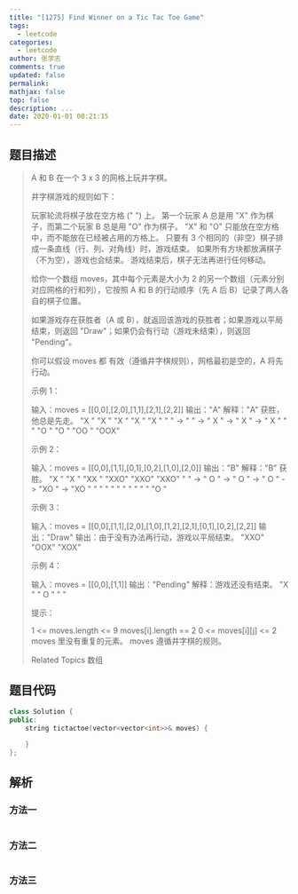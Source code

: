 ```yaml
---
title: "[1275] Find Winner on a Tic Tac Toe Game"
tags:
  - leetcode
categories:
  - leetcode
author: 张学志
comments: true
updated: false
permalink:
mathjax: false
top: false
description: ...
date: 2020-01-01 00:21:15
---
```


## 题目描述

> A 和 B 在一个 3 x 3 的网格上玩井字棋。 
> 
> 井字棋游戏的规则如下： 
> 
> 
> 玩家轮流将棋子放在空方格 (" ") 上。 
> 第一个玩家 A 总是用 "X" 作为棋子，而第二个玩家 B 总是用 "O" 作为棋子。 
> "X" 和 "O" 只能放在空方格中，而不能放在已经被占用的方格上。 
> 只要有 3 个相同的（非空）棋子排成一条直线（行、列、对角线）时，游戏结束。 
> 如果所有方块都放满棋子（不为空），游戏也会结束。 
> 游戏结束后，棋子无法再进行任何移动。 
> 
> 
> 给你一个数组 moves，其中每个元素是大小为 2 的另一个数组（元素分别对应网格的行和列），它按照 A 和 B 的行动顺序（先 A 后 B）记录了两人各自的棋子位置。 
> 
> 如果游戏存在获胜者（A 或 B），就返回该游戏的获胜者；如果游戏以平局结束，则返回 "Draw"；如果仍会有行动（游戏未结束），则返回 "Pending"。 
> 
> 你可以假设 moves 都 有效（遵循井字棋规则），网格最初是空的，A 将先行动。 
> 
> 
> 
> 示例 1： 
> 
> 输入：moves = [[0,0],[2,0],[1,1],[2,1],[2,2]]
> 输出："A"
> 解释："A" 获胜，他总是先走。
> "X  "    "X  "    "X  "    "X  "    "X  "
> "   " -> "   " -> " X " -> " X " -> " X "
> "   "    "O  "    "O  "    "OO "    "OOX"
> 
> 
> 示例 2： 
> 
> 输入：moves = [[0,0],[1,1],[0,1],[0,2],[1,0],[2,0]]
> 输出："B"
> 解释："B" 获胜。
> "X  "    "X  "    "XX "    "XXO"    "XXO"    "XXO"
> "   " -> " O " -> " O " -> " O " -> "XO " -> "XO " 
> "   "    "   "    "   "    "   "    "   "    "O  "
> 
> 
> 示例 3： 
> 
> 输入：moves = [[0,0],[1,1],[2,0],[1,0],[1,2],[2,1],[0,1],[0,2],[2,2]]
> 输出："Draw"
> 输出：由于没有办法再行动，游戏以平局结束。
> "XXO"
> "OOX"
> "XOX"
> 
> 
> 示例 4： 
> 
> 输入：moves = [[0,0],[1,1]]
> 输出："Pending"
> 解释：游戏还没有结束。
> "X  "
> " O "
> "   "
> 
> 
> 
> 
> 提示： 
> 
> 
> 1 <= moves.length <= 9 
> moves[i].length == 2 
> 0 <= moves[i][j] <= 2 
> moves 里没有重复的元素。 
> moves 遵循井字棋的规则。 
> 
> Related Topics 数组

## 题目代码

```cpp
class Solution {
public:
    string tictactoe(vector<vector<int>>& moves) {
        
    }
};
```

## 解析

### 方法一

```cpp

```

### 方法二

```cpp

```

### 方法三

```cpp

```

